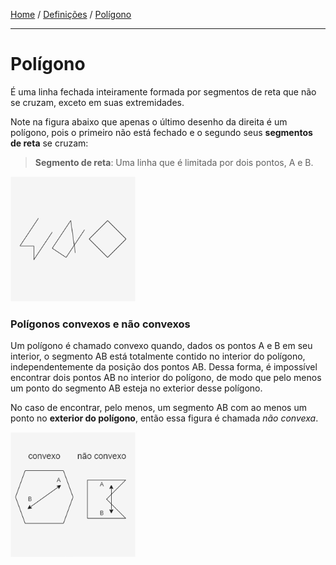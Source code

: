 [Home](../README.md#home) / [Definições](../README.md#definitions) / [Polígono](./polygon.md#polygon)

___

<h1 id="polygon">Polígono</h1>

É uma linha fechada inteiramente formada por segmentos de reta que não se cruzam, exceto em suas extremidades.

Note na figura abaixo que apenas o último desenho da direita é um polígono, pois o primeiro não está fechado e o segundo seus **segmentos de reta** se cruzam:

> **Segmento de reta**: Uma linha que é limitada por dois pontos, A e B.

<img src="./assets/polygon.png" width="200" />

<h3 id="convex__not-convex">Polígonos convexos e não convexos</h3>

Um polígono é chamado convexo quando, dados os pontos A e B em seu interior, o segmento AB está totalmente contido no interior do polígono, independentemente da posição dos pontos AB. Dessa forma, é impossível encontrar dois pontos AB no interior do polígono, de modo que pelo menos um ponto do segmento AB esteja no exterior desse polígono.

No caso de encontrar, pelo menos, um segmento AB com ao menos um ponto no **exterior do polígono**, então essa figura é chamada *não convexa*.

<img src="./assets/convex__not-convex.png" width="200" />
